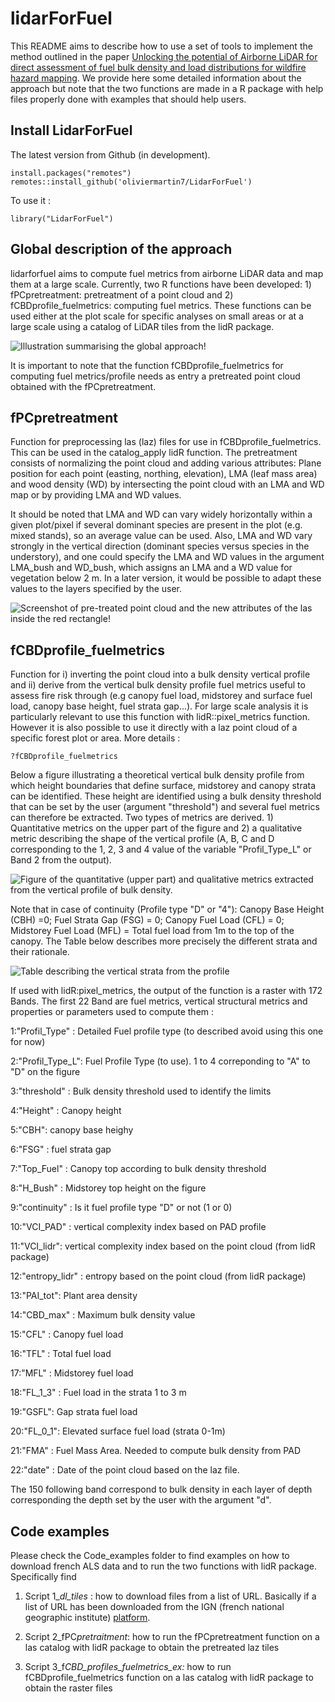 # lidarForFuel

This README aims to describe how to use a set of tools to implement the method outlined in the paper [Unlocking the potential of Airborne LiDAR for direct assessment of fuel bulk density and load distributions for wildfire hazard mapping](https://www.sciencedirect.com/science/article/pii/S0168192324004544). We provide here some detailed information about the approach but note that the two functions are made in a R package with help files properly done with examples that should help users.

## Install LidarForFuel

The latest version from Github (in development).

```{r}
install.packages("remotes") 
remotes::install_github('oliviermartin7/LidarForFuel')
```

To use it :

```{r}
library("LidarForFuel")
```

## Global description of the approach

lidarforfuel aims to compute fuel metrics from airborne LiDAR data and map them at a large scale. Currently, two R functions have been developed: 1) fPCpretreatment: pretreatment of a point cloud and 2) fCBDprofile_fuelmetrics: computing fuel metrics. These functions can be used either at the plot scale for specific analyses on small areas or at a large scale using a catalog of LiDAR tiles from the lidR package.

![Illustration summarising the global approach!](img/readme_1_general.png)

It is important to note that the function fCBDprofile_fuelmetrics for computing fuel metrics/profile needs as entry a pretreated point cloud obtained with the fPCpretreatment.

## fPCpretreatment

Function for preprocessing las (laz) files for use in fCBDprofile_fuelmetrics. This can be used in the catalog_apply lidR function. The pretreatment consists of normalizing the point cloud and adding various attributes: Plane position for each point (easting, northing, elevation), LMA (leaf mass area) and wood density (WD) by intersecting the point cloud with an LMA and WD map or by providing LMA and WD values.

It should be noted that LMA and WD can vary widely horizontally within a given plot/pixel if several dominant species are present in the plot (e.g. mixed stands), so an average value can be used. Also, LMA and WD vary strongly in the vertical direction (dominant species versus species in the understory), and one could specify the LMA and WD values in the argument LMA_bush and WD_bush, which assigns an LMA and a WD value for vegetation below 2 m. In a later version, it would be possible to adapt these values to the layers specified by the user.

![Screenshot of pre-treated point cloud and the new attributes of the las inside the red rectangle!](img/fpcpretreatment.png)

## fCBDprofile_fuelmetrics

Function for i) inverting the point cloud into a bulk density vertical profile and ii) derive from the vertical bulk density profile fuel metrics useful to assess fire risk through (e.g canopy fuel load, midstorey and surface fuel load, canopy base height, fuel strata gap...). For large scale analysis it is particularly relevant to use this function with lidR::pixel_metrics function. However it is also possible to use it directly with a laz point cloud of a specific forest plot or area. More details :

```{r}
?fCBDprofile_fuelmetrics
```

Below a figure illustrating a theoretical vertical bulk density profile from which height boundaries that define surface, midstorey and canopy strata can be identified. These height are identified using a bulk density threshold that can be set by the user (argument "threshold") and several fuel metrics can therefore be extracted. Two types of metrics are derived. 1) Quantitative metrics on the upper part of the figure and 2) a qualitative metric describing the shape of the vertical profile (A, B, C and D corresponding to the 1, 2, 3 and 4 value of the variable "Profil_Type_L" or Band 2 from the output).

![Figure of the quantitative (upper part) and qualitative metrics extracted from the vertical profile of bulk density.](img/Figure_metric_description.png)

Note that in case of continuity (Profile type "D" or "4"): Canopy Base Height (CBH) =0; Fuel Strata Gap (FSG) = 0; Canopy Fuel Load (CFL) = 0; Midstorey Fuel Load (MFL) = Total fuel load from 1m to the top of the canopy. The Table below describes more precisely the different strata and their rationale.

![Table describing the vertical strata from the profile](img/Table_profile_description.PNG)

If used with lidR:pixel_metrics, the output of the function is a raster with 172 Bands. The first 22 Band are fuel metrics, vertical structural metrics and properties or parameters used to compute them :

1:"Profil_Type" : Detailed Fuel profile type (to described avoid using this one for now)

2:"Profil_Type_L": Fuel Profile Type (to use). 1 to 4 correponding to "A" to "D" on the figure

3:"threshold" : Bulk density threshold used to identify the limits

4:"Height" : Canopy height

5:"CBH": canopy base heighy

6:"FSG" : fuel strata gap

7:"Top_Fuel" : Canopy top according to bulk density threshold

8:"H_Bush" : Midstorey top height on the figure

9:"continuity" : Is it fuel profile type "D" or not (1 or 0)

10:"VCI_PAD" : vertical complexity index based on PAD profile

11:"VCI_lidr": vertical complexity index based on the point cloud (from lidR package)

12:"entropy_lidr" : entropy based on the point cloud (from lidR package)

13:"PAI_tot": Plant area density

14:"CBD_max" : Maximum bulk density value

15:"CFL" : Canopy fuel load

16:"TFL" : Total fuel load

17:"MFL" : Midstorey fuel load

18:"FL_1_3" : Fuel load in the strata 1 to 3 m

19:"GSFL": Gap strata fuel load

20:"FL_0_1": Elevated surface fuel load (strata 0-1m)

21:"FMA" : Fuel Mass Area. Needed to compute bulk density from PAD

22:"date" : Date of the point cloud based on the laz file.

The 150 following band correspond to bulk density in each layer of depth corresponding the depth set by the user with the argument "d".

## Code examples

Please check the Code_examples folder to find examples on how to download french ALS data and to run the two functions with lidR package. Specifically find

1.  Script 1\_*dl_tiles* : how to download files from a list of URL. Basically if a list of URL has been downloaded from the IGN (french national geographic institute) [platform](https://geoservices.ign.fr/lidarhd#telechargementclassifiees).

2.  Script 2_fPC*pretraitment*: how to run the fPCpretreatment function on a las catalog with lidR package to obtain the pretreated laz tiles

3.  Script 3_f*CBD_profiles_fuelmetrics_ex:* how to run fCBDprofile_fuelmetrics function on a las catalog with lidR package to obtain the raster files
